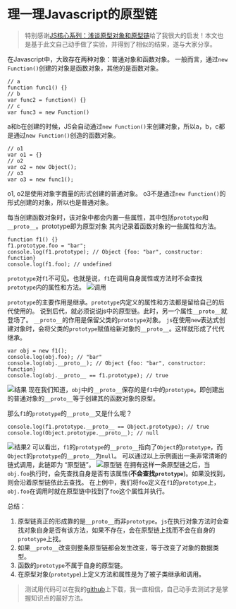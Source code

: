 # 理一理Javascript的原型链
> 特别感谢[JS核心系列：浅谈原型对象和原型链](http://www.cnblogs.com/onepixel/p/5024903.html)给了我很大的启发！本文也是基于此文自己动手做了实验，并得到了相似的结果，遂与大家分享。

在Javascript中，大致存在两种对象：普通对象和函数对象。
一般而言，通过`new Function()`创建的对象是函数对象，其他的是函数对象。
```
// a
function func1() {}
// b
var func2 = function() {}
// c
var func3 = new Function()
```
a和b在创建的时候，JS会自动通过`new Function()`来创建对象，所以a，b，c都是通过`new Function()`创造的函数对象。
```
// o1
var o1 = {}
// o2
var o2 = new Object();
// o3
var o3 = new func1();
```
o1, o2是使用对象字面量的形式创建的普通对象。
o3不是通过`new Function()`的形式创建的对象，所以也是普通对象。

每当创建函数对象时，该对象中都会内置一些属性，其中包括`prototype`和`__proto__`。prototype即为原型对象
其内记录着函数对象的一些属性和方法。
```
function f1() {}
f1.prototype.foo = "bar";
console.log(f1.prototype); // Object {foo: "bar", constructor: function}
console.log(f1.foo); // undefined
```
`prototype`对`f1`不可见。也就是说，`f1`在调用自身属性或方法时不会查找`prototype`内的属性和方法。
![调用](https://image.hduzplus.xyz/image/1493823798318.png)

`prototype`的主要作用是继承。`prototype`内定义的属性和方法都是留给自己的后代使用的。
说到后代，就必须说说js中的原型链。此时，另一个属性`__proto__`就登场了。
`__proto__`的作用是保留父类的`prototype`对象。
`js`在使用`new`表达式创建对象时，会将父类的`prototype`赋值给新对象的`__proto__`。这样就形成了代代继承。
```
var obj = new f1();
console.log(obj.foo); // "bar"
console.log(obj.__proto__); // Object {foo: "bar", constructor: function}
console.log(obj.__proto__ == f1.prototype); // true
```
![结果](https://image.hduzplus.xyz/image/1493824079406.png)
现在我们知道，`obj`中的`__proto__`保存的是`f1`中的`prototype`。即创建出的普通对象的`__proto__`等于创建其的函数对象的原型。

那么`f1`的`prototype`的`__proto__`又是什么呢？
```
console.log(f1.prototype.__proto__ == Object.prototype); // true
console.log(Object.prototype.__proto__); // null
```
![结果2](https://image.hduzplus.xyz/image/1493824162810.png)
可以看出，`f1`的`prototype`的`__proto__`指向了`Object`的`prototype`，而`Object`的`prototype`的`__proto__`为`null`。
可以通过以上示例画出一条非常清晰的链式调用，此链即为 “原型链”。
![原型链](https://image.hduzplus.xyz/image/1493822167096.png)
在拥有这样一条原型链之后，当`obj.foo`执行时，会先查找自身是否有该属性(__不会查找`prototype`__)。如果没找到，则会沿着原型链依此去查找。
在上例中，我们将`foo`定义在`f1`的`prototype`上，`obj.foo`在调用时就在原型链中找到了`foo`这个属性并执行。

总结：
1. 原型链真正的形成靠的是`__proto__`而非`prototype`。`js`在执行对象方法时会查找对象自身是否有该方法，如果不存在，会在原型链上找而不会在自身的`prototype`上找。
2. 如果`__proto__`改变则整条原型链都会发生改变，等于改变了对象的数据类型。
3. 函数的`prototype`不属于自身的原型链。
4. 在原型对象(`prototype`)上定义方法和属性是为了被子类继承和调用。

> 测试用代码可以在我的[github](https://github.com/zjhch123/js-study-prototype)上下载，我一直相信，自己动手去测试才是掌握知识点的最好方法。
